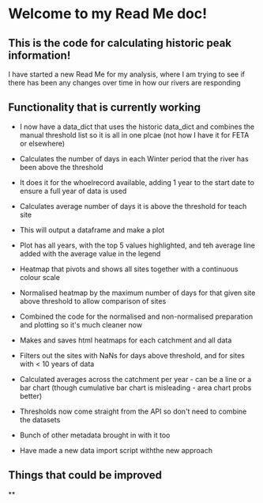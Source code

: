 # Welcome to my Read Me doc!

## This is the code for calculating historic peak information!
I have started a new Read Me for my analysis, where I am trying to see if there has been any changes over time in how our rivers are responding

## Functionality that is currently working
* I now have a data_dict that uses the historic data_dict and combines the manual threshold list so  it is all in one plcae (not how I have it for FETA or elsewhere)
* Calculates the number of days in each Winter period that the river has been above the threshold
* It does it for the whoelrecord available, adding 1 year to the start date to ensure a full year of data is used
* Calculates average number of days it is above the threshold for teach site
* This will output a dataframe and make a plot
* Plot has all years, with the top 5 values highlighted, and teh average line added with the average value in the legend
* Heatmap that pivots and shows all sites together with a continuous colour scale
* Normalised heatmap by the maximum number of days for that given site above threshold to allow comparison of sites
* Combined the code for the normalised and non-normalised preparation and plotting so it's much cleaner now
* Makes and saves html heatmaps for each catchment and all data
* Filters out the sites with NaNs for days above threshold, and for sites with < 10 years of data
* Calculated averages across the catchment per year - can be a line or a bar chart (though cumulative bar chart is misleading - area chart probs better)

* Thresholds now come straight from the API so don't need to combine the datasets
* Bunch of other metadata brought in with it too
* Have made a new data import script withthe new approach

## Things that could be improved
**



